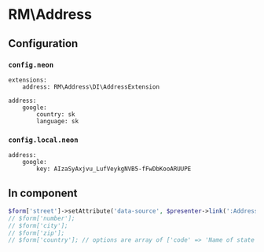 # RM\Address

## Configuration

### ```config.neon```

```
extensions:
	address: RM\Address\DI\AddressExtension

address:
	google:
		country: sk
		language: sk
```

### ```config.local.neon```

```
address:
	google:
		key: AIzaSyAxjvu_LufVeykgNVB5-fFwDbKooARUUPE
```

## In component

```php
$form['street']->setAttribute('data-source', $presenter->link(':Address:Address:address'));
// $form['number'];
// $form['city'];
// $form['zip'];
// $form['country']; // options are array of ['code' => 'Name of state', 'sk' => 'Slovakia']
```

